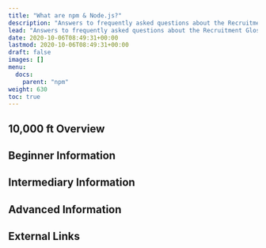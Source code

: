 ```yaml
---
title: "What are npm & Node.js?"
description: "Answers to frequently asked questions about the Recruitment Glossary."
lead: "Answers to frequently asked questions about the Recruitment Glossary."
date: 2020-10-06T08:49:31+00:00
lastmod: 2020-10-06T08:49:31+00:00
draft: false
images: []
menu:
  docs:
    parent: "npm"
weight: 630
toc: true
---
```


## 10,000 ft Overview

## Beginner Information

## Intermediary Information

## Advanced Information

## External Links
